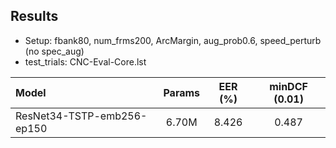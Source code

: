 ## Results

* Setup: fbank80, num_frms200, ArcMargin, aug_prob0.6, speed_perturb (no spec_aug)
* test_trials: CNC-Eval-Core.lst

| Model                      | Params   | EER (%)   | minDCF (0.01)   |
| :------------------------- | :------: | :-------: | :-------------: |
| ResNet34-TSTP-emb256-ep150 | 6.70M    | 8.426     | 0.487           |
